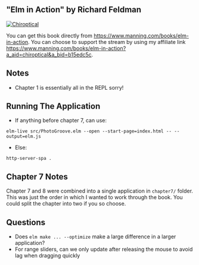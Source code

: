 "Elm in Action" by Richard Feldman
---

[![Chiroptical](https://img.shields.io/badge/twitch.tv-chiroptical-purple?logo=twitch&style=for-the-badge)](https://twitch.tv/chiroptical)

You can get this book directly from https://www.manning.com/books/elm-in-action. You can choose to support the stream by using my affiliate link https://www.manning.com/books/elm-in-action?a_aid=chiroptical&a_bid=b15edc5c.

## Notes

- Chapter 1 is essentially all in the REPL sorry!

## Running The Application

- If anything before chapter 7, can use:

```console
elm-live src/PhotoGroove.elm --open --start-page=index.html -- --output=elm.js
```

- Else:

```console
http-server-spa .
```

## Chapter 7 Notes

Chapter 7 and 8 were combined into a single application in `chapter7/` folder.
This was just the order in which I wanted to work through the book. You could
split the chapter into two if you so choose.

## Questions

- Does `elm make ... --optimize` make a large difference in a larger
  application?
- For range sliders, can we only update after releasing the mouse to avoid
  lag when dragging quickly
